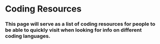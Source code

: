 # Coding Resources

### This page will serve as a list of coding resources for people to be able to quickly visit when looking for info on different coding languages.

